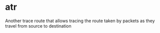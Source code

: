 # atr
Another trace route that allows tracing the route taken by packets as they travel from source to destination
